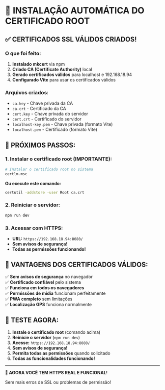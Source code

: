 # 🔐 INSTALAÇÃO AUTOMÁTICA DO CERTIFICADO ROOT

## ✅ **CERTIFICADOS SSL VÁLIDOS CRIADOS!**

### **O que foi feito:**
1. **Instalado mkcert** via npm
2. **Criado CA (Certificate Authority)** local
3. **Gerado certificados válidos** para localhost e 192.168.18.94
4. **Configurado Vite** para usar os certificados válidos

### **Arquivos criados:**
- `ca.key` - Chave privada da CA
- `ca.crt` - Certificado da CA
- `cert.key` - Chave privada do servidor
- `cert.crt` - Certificado do servidor
- `localhost-key.pem` - Chave privada (formato Vite)
- `localhost.pem` - Certificado (formato Vite)

## 🚀 **PRÓXIMOS PASSOS:**

### **1. Instalar o certificado root (IMPORTANTE):**
```bash
# Instalar o certificado root no sistema
certlm.msc
```

**Ou execute este comando:**
```bash
certutil -addstore -user Root ca.crt
```

### **2. Reiniciar o servidor:**
```bash
npm run dev
```

### **3. Acessar com HTTPS:**
- **URL:** `https://192.168.18.94:8080/`
- **Sem avisos de segurança!**
- **Todas as permissões funcionando!**

## 🎯 **VANTAGENS DOS CERTIFICADOS VÁLIDOS:**

✅ **Sem avisos de segurança** no navegador  
✅ **Certificado confiável** pelo sistema  
✅ **Funciona em todos os navegadores**  
✅ **Permissões de mídia** funcionam perfeitamente  
✅ **PWA completo** sem limitações  
✅ **Localização GPS** funciona normalmente  

## 📱 **TESTE AGORA:**

1. **Instale o certificado root** (comando acima)
2. **Reinicie o servidor** (`npm run dev`)
3. **Acesse:** `https://192.168.18.94:8080/`
4. **Sem avisos de segurança!**
5. **Permita todas as permissões** quando solicitado
6. **Todas as funcionalidades funcionando!**

---

**🎉 AGORA VOCÊ TEM HTTPS REAL E FUNCIONAL!**

Sem mais erros de SSL ou problemas de permissão!

